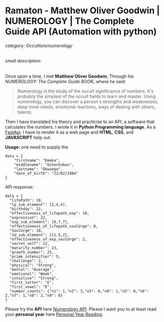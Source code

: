 # Ramaton - Matthew Oliver Goodwin | NUMEROLOGY | The Complete Guide API (Automation with python)

###### category: Occultism/numerology

###### small description:
Once upon a time, I met **Matthew Oliver Goodwin**, Through his _NUMEROLOGY: The Complete Guide_ BOOK, where he said:

>Numerology is the study of the occult significance of numbers. It's probably the simplest of the occult fields to learn and master. Using numerology, you can discover a person's strengths and weaknesses, deep inner needs, emotional reactions, ways of dealing with others, talents.

Then I have translated his theory and practicise to an API, a software that calculates the numbers. I wrote it in **Python Programming language**. As a [FastApi](https://fastapi.tiangolo.com/). I have to render it as a web page and **HTML**, **CSS**, and **JAVASCRIPT** help out.

**Usage:** one need to supply the
```
data = {
    "firstname": "Emeka",
    "middlename": "Uchechukwu",
    "lastname": "Okwuego",
    "date_of_birth": "22/02/1984"
}
```
API response: 

```
data = {
  "lifePath": 10,
  "lp_sub_element": [2,4,4],
  "birthday": 22,
  "effectiveness_of_lifepath_exp": 10,
  "expression": 22,
  "exp_sub_element": [8,7,7],
  "effectiveness_of_lifepath_soulUrge": 8,
  "SoulUrge": 18,
  "sU_sub_element": [11,5,2],
  "effectiveness_of_exp_soulUrge": 2,
  "secret_self": 13,
  "maturity_number": 23,
  "growth_number": 25,
  "prime_intensifier": 5,
  "challenge": 2,
  "physical": "Strong",
  "mental": "Average",
  "emotional": "Weak",
  "intuitive": "Strong",
  "first_letter": "E",
  "first_vowel": "E",
  "number_counts": {"n1": 1,"n2": 3,"n3": 6,"n4": 1,"n5": 6,"n6": 2,"n7": 1,"n8": 2,"n9": 0}
}
```

Please try the **API** here [Numerology API](https://su16oe.deta.dev/docs#/).
Please I want you to at least read your **personal year** here [Personal Year Reading](https://princely.com.ng/demo).

